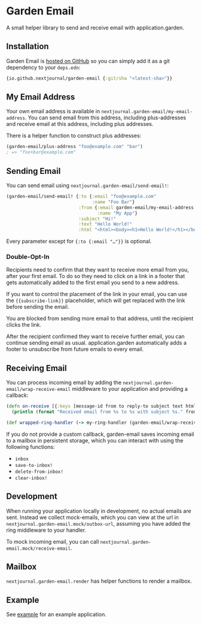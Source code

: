 # Garden Email

A small helper library to send and receive email with application.garden. 

## Installation

Garden Email is [hosted on GitHub](https://github.com/nextjournal/garden-email) so you can simply add it as a git dependency to your `deps.edn`:

```clojure {:nextjournal.clerk/code-listing true}
{io.github.nextjournal/garden-email {:git/sha "<latest-sha>"}}
```

## My Email Address

Your own email address is available in `nextjournal.garden-email/my-email-address`.
You can send email from this address, including plus-addresses and receive email at this address, including plus addresses.

There is a helper function to construct plus addresses:

```clojure {:nextjournal.clerk/code-listing true}
(garden-email/plus-address "foo@example.com" "bar")
; => "foo+bar@example.com"
```

## Sending Email

You can send email using `nextjournal.garden-email/send-email!`:

```clojure {:nextjournal.clerk/code-listing true}
(garden-email/send-email! {:to {:email "foo@example.com"
                                :name "Foo Bar"}
                           :from {:email garden-email/my-email-address
                                  :name "My App"}
                           :subject "Hi!"
                           :text "Hello World!"
                           :html "<html><body><h1>Hello World!</h1></body></html>"})
```

Every parameter except for `{:to {:email "…"}}` is optional.

### Double-Opt-In

Recipients need to confirm that they want to receive more email from you, after your first email.
To do so they need to click on a link in a footer that gets automatically added to the first email you send to a new address.

If you want to control the placement of the link in your email, you can use the `{{subscribe-link}}` placeholder, which will get replaced with the link before sending the email.

You are blocked from sending more email to that address, until the recipient clicks the link.

After the recipient confirmed they want to receive further email, you can continue sending email as usual.
application.garden automatically adds a footer to unsubscribe from future emails to every email.


## Receiving Email

You can process incoming email by adding the `nextjournal.garden-email/wrap-receive-email` middleware to your application and providing a callback:

```clojure {:nextjournal.clerk/code-listing true}
(defn on-receive [{:keys [message-id from to reply-to subject text html]}]
  (println (format "Received email from %s to %s with subject %s." from to subject)))

(def wrapped-ring-handler (-> my-ring-handler (garden-email/wrap-receive-email on-receive)))
```

If you do not provide a custom callback, garden-email saves incoming email to a mailbox in persistent storage, which you can interact with using the following functions:

- `inbox`
- `save-to-inbox!`
- `delete-from-inbox!`
- `clear-inbox!`

## Development

When running your application locally in development, no actual emails are sent.
Instead we collect mock-emails, which you can view at the url in `nextjournal.garden-email.mock/outbox-url`,
assuming you have added the ring middleware to your handler.

To mock incoming email, you can call `nextjournal.garden-email.mock/receive-email`.

## Mailbox

`nextjournal.garden-email.render` has helper functions to render a mailbox.

## Example

See [example](https://github.com/nextjournal/garden-email/tree/main/example) for an example application.
